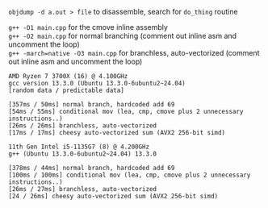 `objdump -d a.out > file` to disassemble, search for `do_thing` routine

`g++ -O1 main.cpp` for the cmove inline assembly\
`g++ -O2 main.cpp` for normal branching (comment out inline asm and uncomment the loop)\
`g++ -march=native -O3 main.cpp` for branchless, auto-vectorized (comment out inline asm and uncomment the loop)

```
AMD Ryzen 7 3700X (16) @ 4.100GHz
gcc version 13.3.0 (Ubuntu 13.3.0-6ubuntu2~24.04)
[random data / predictable data]

[357ms / 50ms] normal branch, hardcoded add 69
[54ms / 55ms] conditional mov (lea, cmp, cmove plus 2 unnecessary instructions..)
[26ms / 26ms] branchless, auto-vectorized
[17ms / 17ms] cheesy auto-vectorized sum (AVX2 256-bit simd)
```

```
11th Gen Intel i5-1135G7 (8) @ 4.200GHz
g++ (Ubuntu 13.3.0-6ubuntu2~24.04) 13.3.0

[378ms / 44ms] normal branch, hardcoded add 69
[100ms / 100ms] conditional mov (lea, cmp, cmove plus 2 unnecessary instructions..)
[26ms / 27ms] branchless, auto-vectorized
[24 / 26ms] cheesy auto-vectorized sum (AVX2 256-bit simd)
```
